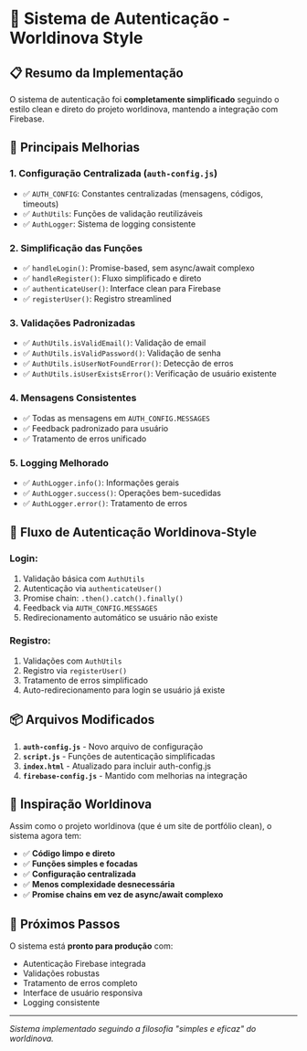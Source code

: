 # 🔐 Sistema de Autenticação - Worldinova Style

## 📋 Resumo da Implementação

O sistema de autenticação foi **completamente simplificado** seguindo o estilo clean e direto do projeto worldinova, mantendo a integração com Firebase.

## 🎯 Principais Melhorias

### 1. **Configuração Centralizada** (`auth-config.js`)
- ✅ `AUTH_CONFIG`: Constantes centralizadas (mensagens, códigos, timeouts)
- ✅ `AuthUtils`: Funções de validação reutilizáveis
- ✅ `AuthLogger`: Sistema de logging consistente

### 2. **Simplificação das Funções**
- ✅ `handleLogin()`: Promise-based, sem async/await complexo
- ✅ `handleRegister()`: Fluxo simplificado e direto
- ✅ `authenticateUser()`: Interface clean para Firebase
- ✅ `registerUser()`: Registro streamlined

### 3. **Validações Padronizadas**
- ✅ `AuthUtils.isValidEmail()`: Validação de email
- ✅ `AuthUtils.isValidPassword()`: Validação de senha
- ✅ `AuthUtils.isUserNotFoundError()`: Detecção de erros
- ✅ `AuthUtils.isUserExistsError()`: Verificação de usuário existente

### 4. **Mensagens Consistentes**
- ✅ Todas as mensagens em `AUTH_CONFIG.MESSAGES`
- ✅ Feedback padronizado para usuário
- ✅ Tratamento de erros unificado

### 5. **Logging Melhorado**
- ✅ `AuthLogger.info()`: Informações gerais
- ✅ `AuthLogger.success()`: Operações bem-sucedidas
- ✅ `AuthLogger.error()`: Tratamento de erros

## 🔄 Fluxo de Autenticação Worldinova-Style

### Login:
1. Validação básica com `AuthUtils`
2. Autenticação via `authenticateUser()`
3. Promise chain: `.then().catch().finally()`
4. Feedback via `AUTH_CONFIG.MESSAGES`
5. Redirecionamento automático se usuário não existe

### Registro:
1. Validações com `AuthUtils`
2. Registro via `registerUser()`
3. Tratamento de erros simplificado
4. Auto-redirecionamento para login se usuário já existe

## 📦 Arquivos Modificados

1. **`auth-config.js`** - Novo arquivo de configuração
2. **`script.js`** - Funções de autenticação simplificadas
3. **`index.html`** - Atualizado para incluir auth-config.js
4. **`firebase-config.js`** - Mantido com melhorias na integração

## 🎨 Inspiração Worldinova

Assim como o projeto worldinova (que é um site de portfólio clean), o sistema agora tem:
- ✅ **Código limpo e direto**
- ✅ **Funções simples e focadas**
- ✅ **Configuração centralizada**
- ✅ **Menos complexidade desnecessária**
- ✅ **Promise chains em vez de async/await complexo**

## 🚀 Próximos Passos

O sistema está **pronto para produção** com:
- Autenticação Firebase integrada
- Validações robustas
- Tratamento de erros completo
- Interface de usuário responsiva
- Logging consistente

---
*Sistema implementado seguindo a filosofia "simples e eficaz" do worldinova.*
